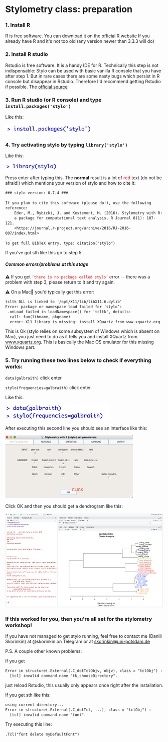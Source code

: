 # Stylometry class: preparation

### 1. Install R 

R is free software. You can download it on the [official R website](https://www.r-project.org/) 
If you already have R and it's not too old (any version newer than 3.3.3 will do) 

### 2. Install R studio

Rstudio is free software. It is a handy IDE for R. Technically this step is not indispensable: Stylo can be used with basic vanilla R console that you have after step 1. But in rare cases there are some nasty bugs which persist in R console but disappear in Rstudio. Therefore I'd recommend getting Rstudio if possible. The [official source](https://posit.co/download/rstudio-desktop/)

### 3. Run R studio (or R console) and type `install.packages('stylo')`

Like this:

<img src="pics/stylopic1.png" height="30">

### 4. Try activating stylo by typing `library('stylo')`

Like this:

<img src="pics/stylopic2.png" height="22">

Press enter after typing this. The __normal__ result is a lot of <span style="color: red">red</span> text (do not be afraid!) which mentions your version of stylo and how to cite it:

```
### stylo version: 0.7.4 ###

If you plan to cite this software (please do!), use the following reference:
    Eder, M., Rybicki, J. and Kestemont, M. (2016). Stylometry with R:
    a package for computational text analysis. R Journal 8(1): 107-121.
    <https://journal.r-project.org/archive/2016/RJ-2016-007/index.html>

To get full BibTeX entry, type: citation("stylo")
```
    
If you've got sth like this go to step 5.

##### Common errors/problems at this stage

⚠️ If you get <span style="color: red">`‘there is no package called stylo’`</span> error -- there was a problem with step 3, please return to it and try again.

⚠️ On a Mac🍎 you'd typically get this error:

```
tcltk DLL is linked to '/opt/X11/lib/libX11.6.dylib'
Error: package or namespace load failed for ‘stylo’:
 .onLoad failed in loadNamespace() for 'tcltk', details:
  call: fun(libname, pkgname)
  error: X11 library is missing: install XQuartz from www.xquartz.org
```
    
This is Ok (stylo relies on some subsystem of Windows which is absent on Mac), you just need to do as it tells you and install XQuartz from www.xquartz.org. This is basically the Mac OS emulator for this missing Windows part.   
    
### 5.  Try running these two lines below to check if everything works:
    
`data(galbraith)` click enter

`stylo(frequencies=galbraith)` click enter

Like this:

<img src="pics/2lines.png" height="50">
    
After executing this second line you should see an interface like this:

<img src="pics/interface.png" height="200">
    
Click OK and then you should get a dendrogram like this:

<img src="pics/galbraith_result.png" height="300">
    
### If this worked for you, then you're all set for the stylometry workshop!

If you have not managed to get stylo running, feel free to contact me (Daniil Skorinkin) at @skorinkin on Telegram or at skorinkin@uni-potsdam.de

P.S. A couple other known problems:

If you get 
```
Error in structure(.External(.C_dotTclObjv, objv), class = "tclObj") : 
  [tcl] invalid command name "tk_chooseDirectory".
```
just reload Rstudio, this usually only appears once right after the installation. 

If you get sth like this:

```
using current directory...
Error in structure(.External(.C_dotTcl, ...), class = "tclObj") :
  [tcl] invalid command name "font".
```

Try executing this line:

`.Tcl("font delete myDefaultFont")`
